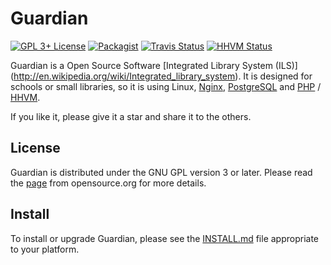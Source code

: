 Guardian
=================

[![GPL 3+ License](https://img.shields.io/badge/License-GPL%203%2B-brightgreen.svg?style=plastic)](https://opensource.org/licenses/GPL-3.0)
[![Packagist][packagist-badge]][packagist-link]
[![Travis Status][travis-status]][travis-link]
[![HHVM Status][hhvm-status]][hhvm-link]

[packagist-badge]:  	https://img.shields.io/packagist/vpre/guardian-ils/guardian.svg
[packagist-link]: https://packagist.org/packages/guardian-ils/guardian
[travis-status]: https://img.shields.io/travis/guardian-ils/Guardian/master.svg
[travis-link]: https://travis-ci.org/guardian-ils/Guardian/master
[hhvm-status]:  	https://img.shields.io/hhvm/guardian-ils/guardian/master.svg
[hhvm-link]: http://hhvm.h4cc.de/package/guardian-ils/guardian/master

Guardian is a Open Source Software [Integrated Library System (ILS)] (http://en.wikipedia.org/wiki/Integrated_library_system).
It is designed for schools or small libraries,
so it is using Linux, [Nginx](https://nginx.org/en), [PostgreSQL](https://www.postgresql.org/) and [PHP](https://php.net/) / [HHVM](https://hhvm.com/).

If you like it, please give it a star and share it to the others.

License
--------------------
Guardian is distributed under the GNU GPL version 3 or later.
Please read the [page](https://opensource.org/licenses/GPL-3.0) from opensource.org for more details.

Install
--------------------
To install or upgrade Guardian, please see the [INSTALL.md](INSTALL.md) file appropriate
to your platform.
